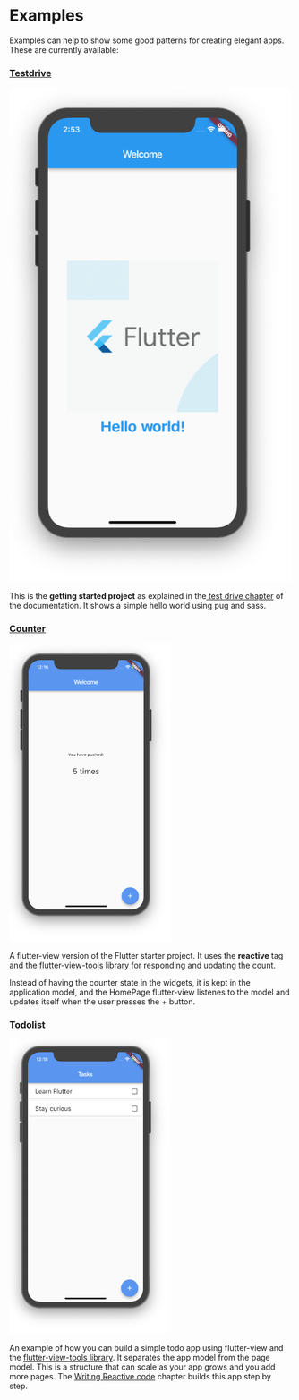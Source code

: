 # Examples

Examples can help to show some good patterns for creating elegant apps. These are currently available:

### [Testdrive](https://github.com/flutter-view/examples/tree/master/testdrive)

![](../.gitbook/assets/screen-shot-2018-12-02-at-2.53.13-pm.png)

This is the **getting started project** as explained in the[ test drive chapter](test-drive.md) of the documentation. It shows a simple hello world using pug and sass.

### [Counter](https://github.com/flutter-view/examples/tree/master/counter)

![](../.gitbook/assets/screen-shot-2018-12-03-at-12.16.29-am.png)

A flutter-view version of the Flutter starter project. It uses the **reactive** tag and the [flutter-view-tools library ](https://pub.dartlang.org/packages/flutter_view_tools)for responding and updating the count.

Instead of having the counter state in the widgets, it is kept in the application model, and the HomePage flutter-view listenes to the model and updates itself when the user presses the + button.

### [Todolist](https://github.com/flutter-view/examples/tree/master/todolist)

![](../.gitbook/assets/screen-shot-2018-12-03-at-12.18.00-am.png)

An example of how you can build a simple todo app using flutter-view and the [flutter-view-tools library](https://pub.dartlang.org/packages/flutter_view_tools). It separates the app model from the page model. This is a structure that can scale as your app grows and you add more pages. The [Writing Reactive code](../guide/writing-reactive-code.md) chapter builds this app step by step.





